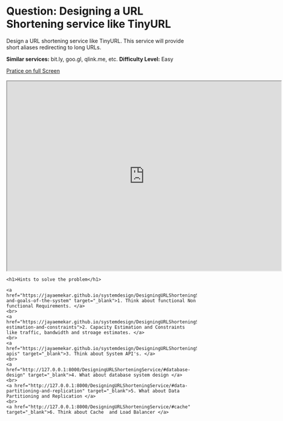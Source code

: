# Question: Designing a URL Shortening service like TinyURL

Design a URL shortening service like TinyURL. This service will provide short aliases redirecting to long URLs.

**Similar services:** bit.ly, goo.gl, qlink.me, etc.
**Difficulty Level:** Easy

<!DOCTYPE html>
<html>
<head>
	<meta charset="UTF-8">
	<meta name="viewport" content="width=device-width, initial-scale=1.0">
	<meta name="description" content="X-Frame-Bypass: Web Component extending IFrame to bypass X-Frame-Options: deny/sameorigin">
</head>
<body>
    <a href="https://ej2.syncfusion.com/showcase/angular/diagrambuilder/" target="_blank">Pratice on full Screen</a>
    <br><br>
	<iframe is="x-frame-bypass" src="https://ej2.syncfusion.com/showcase/angular/diagrambuilder/" width="725" height="500"></iframe>
	

    <h1>Hints to solve the problem</h1>

    <a href="https://jayaemekar.github.io/systemdesign/DesigningURLShorteningService/#requirements-and-goals-of-the-system" target="_blank">1. Think about functional Non functional Requirements. </a>
    <br>
    <a href="https://jayaemekar.github.io/systemdesign/DesigningURLShorteningService/#capacity-estimation-and-constraints">2. Capacity Estimation and Constraints like traffic, bandwidth and stroage estimates. </a>
    <br>
    <a href="https://jayaemekar.github.io/systemdesign/DesigningURLShorteningService/#system-apis" target="_blank">3. Think about System API's. </a>
    <br>
    <a href="http://127.0.0.1:8000/DesigningURLShorteningService/#database-design" target="_blank">4. What about database system design </a>
    <br>
    <a href="http://127.0.0.1:8000/DesigningURLShorteningService/#data-partitioning-and-replication" target="_blank">5. What about Data Partitioning and Replication </a>
    <br>
    <a href="http://127.0.0.1:8000/DesigningURLShorteningService/#cache" target="_blank">6. Think about Cache  and Load Balancer </a>

</body>
</html>
